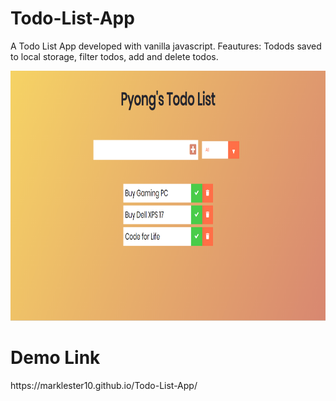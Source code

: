 # Todo-List-App
A Todo List App developed with vanilla javascript. Feautures: Todods saved to local storage, filter todos, add and delete todos.
<p align="center"><img src="todo.PNG" width="900" height="400"></p>

<h1>Demo Link</h1>
https://marklester10.github.io/Todo-List-App/
